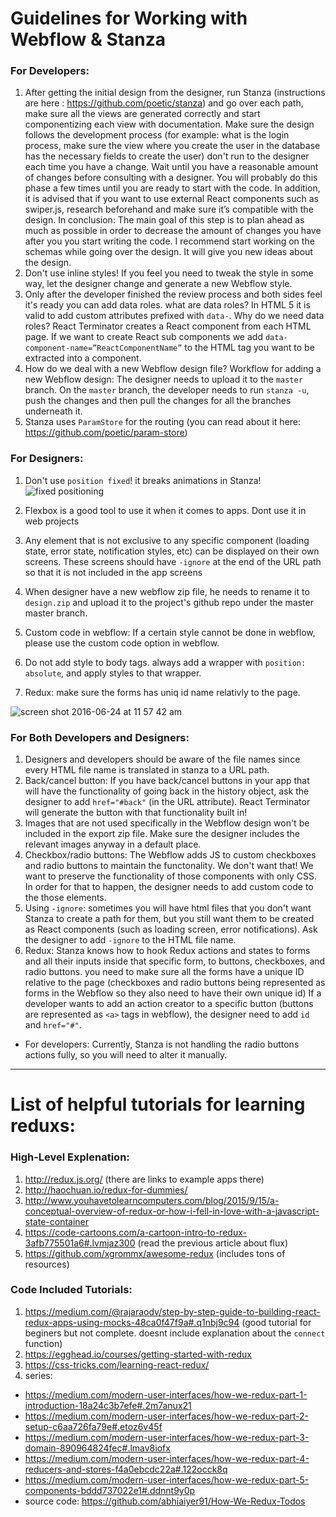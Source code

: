 # Guidelines for Working with Webflow & Stanza
### For Developers:
1. After getting the initial design from the designer, run Stanza (instructions are here : https://github.com/poetic/stanza) and go over each path, make sure all the views are generated correctly and start componentizing each view with documentation. Make sure the design follows the development process (for example: what is the login process, make sure the view where you create the user in the database has the necessary fields to create the user) don't run to the designer each time you have a change. Wait until you have a reasonable amount of changes before consulting with a designer. You will probably do this phase a few times until you are ready to start with the code. In addition, it is advised that if you want to use external React components such as swiper.js, research beforehand and make sure it’s compatible with the design. In conclusion: The main goal of this step is to plan ahead as much as possible in order to decrease the amount of changes you have after you you start writing the code. I recommend start working on the schemas while going over the design. It will give you new ideas about the design.
2. Don't use inline styles! If you feel you need to tweak the style in some way, let the designer change and generate a new Webflow style.
3. Only after the developer finished the review process and both sides feel it's ready you can add data roles. what are data roles?
In HTML 5 it is valid to add custom attributes prefixed with `data-`. Why do we need data roles? React Terminator creates a React component from each HTML page. If we want to create React sub components we add `data-component-name=”ReactComponentName”` to the HTML tag you want to be extracted into a component.
4. How do we deal with a new Webflow design file? 
Workflow for adding a new Webflow design: 
The designer needs to upload it to the `master` branch. On the `master` branch, the developer needs to run `stanza -u`, push the changes and then pull the changes for all the branches underneath it.
5. Stanza uses `ParamStore` for the routing (you can read about it here: https://github.com/poetic/param-store)

### For Designers:
1. Don't use `position fixed`! it breaks animations in Stanza! 
![fixed positioning](https://cloud.githubusercontent.com/assets/13259313/16345098/af552e14-3a05-11e6-8052-1818bef3ef6e.png)

2. Flexbox is a good tool to use it when it comes to apps. Dont use it in web projects 
3. Any element that is not exclusive to any specific component (loading state, error state, notification styles, etc) can be displayed on their own screens. These screens should have  `-ignore` at the end of the URL path so that it is not included in the app screens 
4. When designer have a new webflow zip file, he needs to rename it to `design.zip` and upload it to the project's github repo under the master master branch. 
5. Custom code in webflow: If a certain style cannot be done in webflow, please use the custom code option in webflow. 
6. Do not add style to body tags. always add a wrapper with `position: absolute`, and apply styles to that wrapper. 
7. Redux: make sure the forms has uniq id name relativly to the page.

![screen shot 2016-06-24 at 11 57 42 am](https://cloud.githubusercontent.com/assets/8363969/16345182/30b934e6-3a06-11e6-8177-938b8e9997dd.png)


### For Both Developers and Designers:
1. Designers and developers should be aware of the file names since every HTML file name is translated in stanza to a URL path.
2. Back/cancel button: If you have back/cancel buttons in your app that will have the functionality of going back in the history object, ask the designer to add `href="#back"` (in the URL attribute). React Terminator will generate the button with that functionality built in! 
3. Images that are not used specifically in the Webflow design won't be included in the export zip file. Make sure the designer includes the relevant images anyway in a default place. 
4. Checkbox/radio buttons: The Webflow adds JS to custom checkboxes and radio buttons to maintain the functonality. We don't want that! We want to preserve the functionality of those components with only CSS. In order for that to happen, the designer needs to add custom code to the those elements. 
5. Using `-ignore`: sometimes you will have html files that you don't want Stanza to create a path for them, but you still want them to be created as React components (such as loading screen, error notifications). Ask the designer to add `-ignore` to the HTML file name. 
6. Redux: Stanza knows how to hook Redux actions and states to forms and all their inputs inside that specific form, to buttons, checkboxes, and radio buttons. you need to make sure all the forms have a unique ID relative to the page (checkboxes and radio buttons being represented as forms in the Webflow so they also need to have their own unique id) 
If a developer wants to add an action creator to a specific button (buttons are represented as `<a>` tags in webflow), the designer need to add `id` and `href="#"`.
* For developers: Currently, Stanza is not handling the radio buttons actions fully, so you will need to alter it manually.

---------------------------------------------------------------------------------------------------------------------------

# List of helpful tutorials for learning reduxs:

### High-Level Explenation:
1. http://redux.js.org/ (there are links to example apps there)
2. http://haochuan.io/redux-for-dummies/ 
3. http://www.youhavetolearncomputers.com/blog/2015/9/15/a-conceptual-overview-of-redux-or-how-i-fell-in-love-with-a-javascript-state-container
4. https://code-cartoons.com/a-cartoon-intro-to-redux-3afb775501a6#.lvmjaz300 (read the previous article about flux)
5. https://github.com/xgrommx/awesome-redux (includes tons of resources)

### Code Included Tutorials:
1. https://medium.com/@rajaraodv/step-by-step-guide-to-building-react-redux-apps-using-mocks-48ca0f47f9a#.q1nbj9c94 
(good tutorial for beginers but not complete. doesnt include explanation about the `connect` function)
2. https://egghead.io/courses/getting-started-with-redux
3. https://css-tricks.com/learning-react-redux/
4. series: 
 - https://medium.com/modern-user-interfaces/how-we-redux-part-1-introduction-18a24c3b7efe#.2m7anux21
 - https://medium.com/modern-user-interfaces/how-we-redux-part-2-setup-c6aa726fa79e#.etoz6v45f
 - https://medium.com/modern-user-interfaces/how-we-redux-part-3-domain-890964824fec#.lmav8iofx
 - https://medium.com/modern-user-interfaces/how-we-redux-part-4-reducers-and-stores-f4a0ebcdc22a#.122occk8q
 - https://medium.com/modern-user-interfaces/how-we-redux-part-5-components-bddd737022e1#.ddnnt9y0p
 - source code: https://github.com/abhiaiyer91/How-We-Redux-Todos



